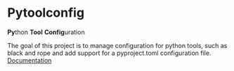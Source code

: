 # Pytoolconfig
**Py**thon **Tool** **Config**uration

The goal of this project is to manage configuration for python tools, such as black and rope and add support for a pyproject.toml configuration file.
[Documentation](https://pytoolconfig.readthedocs.io/en/latest/)

